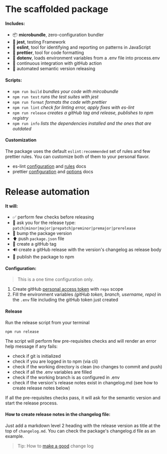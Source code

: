 # The scaffolded package

#### Includes:

-   :package: **microbundle**, zero-configuration bundler
-   :test_tube: **jest**, testing Framework
-   :rotating_light: **eslint**, tool for identifying and reporting on patterns in JavaScript
-   :lipstick: **prettier**, tool for code formatting
-   :twisted_rightwards_arrows: **dotenv**, loads environment variables from a .env file into process.env
-   :green_heart: continuous integration with gitHub action
-   :rocket: automated semantic version releasing

#### Scripts:

-   `npm run build` _bundles your code with mircobundle_
-   `npm run test` _runs the test suites with jest_
-   `npm run format` _formats the code with prettier_
-   `npm run lint` _check for linting error, apply fixes with es-lint_
-   `npm run release` _creates a gitHub tag and release, publishes to npm registry_
-   `npm run info` _lists the dependencies installed and the ones that are outdated_

#### Customization

The package uses the default `eslint:recommended` set of rules and few prettier rules.
You can customize both of them to your personal flavor.

-   es-lint [configuration](https://eslint.org/docs/user-guide/configuring/) and [rules](https://eslint.org/docs/rules/) docs
-   prettier [configuration](https://prettier.io/docs/en/configuration.html) and [options](https://prettier.io/docs/en/options.html) docs

# Release automation

#### It will:

-   :white_check_mark: perform few checks before releasing
-   :speech_balloon: ask you for the release type: `patch|minor|major|prepatch|preminor|premajor|prerelease`
-   :pushpin: bump the package version
-   :arrow_up: push `package.json` file
-   :bookmark: create a gitHub tag
-   :loud_sound: create a gitHub release with the version's changelog as release body
-   :rocket: publish the package to npm

#### Configuration:

> This is a one time configuration only.

1. Create gitHub [personal access token](https://docs.github.com/en/authentication/keeping-your-account-and-data-secure/creating-a-personal-access-token) with `repo` scope
3. Fill the environment variables _(gitHub token, branch, username, repo)_ in the `.env` file including the gitHub token just created

#### Release

Run the release script from your terminal

```shell
npm run release
```

The script will perform few pre-requisites checks and will render an error help message if any fails:

- check if git is initialized
- check if you are logged in to npm (via cli)
- check if the working directory is clean (no changes to commit and push)
- check if all the .env variables are filled
- check if the working branch is as configured in .env
- check if the version's release notes exist in changelog.md (see how to create release notes below)

If all the pre-requisites checks pass, it will ask for the semantic version and start the release process.

#### How to create release notes in the changelog file:

Just add a markdown level 2 heading with the release version as title at the top of `changelog.md`.
You can check the package's changelog.d file as an example.

> Tip: How to [make a good](https://keepachangelog.com/en/1.0.0/#how) change log
